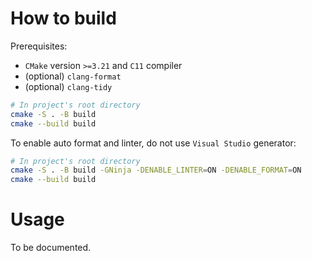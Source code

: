 # How to build

Prerequisites:
* `CMake` version `>=3.21` and `C11` compiler
* (optional) `clang-format`
* (optional) `clang-tidy`

```sh
# In project's root directory
cmake -S . -B build 
cmake --build build
```

To enable auto format and linter, do not use `Visual Studio` generator:

```sh
# In project's root directory
cmake -S . -B build -GNinja -DENABLE_LINTER=ON -DENABLE_FORMAT=ON
cmake --build build
```

# Usage

To be documented.